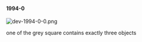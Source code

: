 #### 1994-0
![dev-1994-0-0.png](https://github.com/lil-lab/nlvr/raw/master/nlvr/dev/images/5/dev-1994-0-0.png "dev-1994-0-0.png")

one of the grey square contains exactly three objects